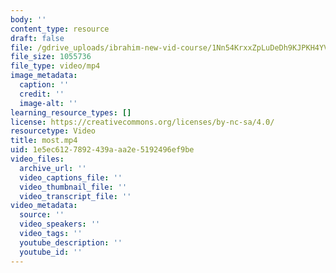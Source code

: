```yaml
---
body: ''
content_type: resource
draft: false
file: /gdrive_uploads/ibrahim-new-vid-course/1Nn54KrxxZpLuDeDh9KJPKH4YV2eecKeh/most.mp4
file_size: 1055736
file_type: video/mp4
image_metadata:
  caption: ''
  credit: ''
  image-alt: ''
learning_resource_types: []
license: https://creativecommons.org/licenses/by-nc-sa/4.0/
resourcetype: Video
title: most.mp4
uid: 1e5ec612-7892-439a-aa2e-5192496ef9be
video_files:
  archive_url: ''
  video_captions_file: ''
  video_thumbnail_file: ''
  video_transcript_file: ''
video_metadata:
  source: ''
  video_speakers: ''
  video_tags: ''
  youtube_description: ''
  youtube_id: ''
---
```

